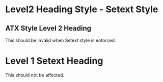 # Level2 Heading Style - Setext Style

## ATX Style Level 2 Heading

This should be invalid when Setext style is enforced.

# Level 1 Setext Heading

This should not be affected.
